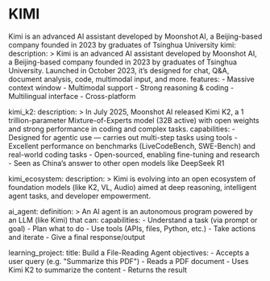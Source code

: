 # KIMI
Kimi is an advanced AI assistant developed by Moonshot AI, a Beijing-based company founded in 2023 by graduates of Tsinghua University 
kimi:
  description: >
    Kimi is an advanced AI assistant developed by Moonshot AI, a Beijing-based company founded in 2023 by graduates of Tsinghua University.
    Launched in October 2023, it’s designed for chat, Q&A, document analysis, code, multimodal input, and more.
  features:
    - Massive context window
    - Multimodal support
    - Strong reasoning & coding
    - Multilingual interface
    - Cross-platform

kimi_k2:
  description: >
    In July 2025, Moonshot AI released Kimi K2, a 1 trillion-parameter Mixture-of-Experts model (32B active) with open weights
    and strong performance in coding and complex tasks.
  capabilities:
    - Designed for agentic use — carries out multi-step tasks using tools
    - Excellent performance on benchmarks (LiveCodeBench, SWE-Bench) and real-world coding tasks
    - Open-sourced, enabling fine-tuning and research
    - Seen as China’s answer to other open models like DeepSeek R1

kimi_ecosystem:
  description: >
    Kimi is evolving into an open ecosystem of foundation models (like K2, VL, Audio) aimed at deep reasoning, intelligent agent tasks,
    and developer empowerment.

ai_agent:
  definition: >
    An AI agent is an autonomous program powered by an LLM (like Kimi) that can:
  capabilities:
    - Understand a task (via prompt or goal)
    - Plan what to do
    - Use tools (APIs, files, Python, etc.)
    - Take actions and iterate
    - Give a final response/output

learning_project:
  title: Build a File-Reading Agent
  objectives:
    - Accepts a user query (e.g. "Summarize this PDF")
    - Reads a PDF document
    - Uses Kimi K2 to summarize the content
    - Returns the result
